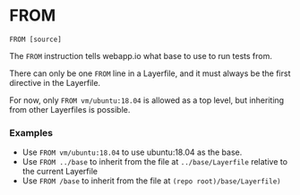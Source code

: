 # FROM 

`FROM [source]`

The `FROM` instruction tells webapp.io what base to use to run tests from.

There can only be one `FROM` line in a Layerfile, and it must always be the first directive in the Layerfile.

For now, only `FROM vm/ubuntu:18.04` is allowed as a top level, but inheriting from other Layerfiles is possible.

### Examples

- Use `FROM vm/ubuntu:18.04` to use ubuntu:18.04 as the base.
- Use `FROM ../base` to inherit from the file at `../base/Layerfile` relative to the current Layerfile
- Use `FROM /base` to inherit from the file at `(repo root)/base/Layerfile)`
